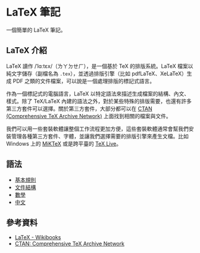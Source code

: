 # LaTeX 筆記
一個簡單的 LaTeX 筆記。

## LaTeX 介紹
LaTeX 讀作 /ˈlɑːtɛx/（ㄌㄚㄉㄝㄏ），是一個基於 TeX 的排版系統。LaTeX 檔案以純文字儲存（副檔名為 `.tex`），並透過排版引擎（比如 pdfLaTeX、XeLaTeX）生成 PDF 之類的文件檔案，可以說是一個處理排版的標記式語言。

作為一個標記式的電腦語言，LaTeX 以特定語法來描述生成檔案的結構、內文、樣式。除了 TeX/LaTeX 內建的語法之外，對於某些特殊的排版需要，也還有許多第三方套件可以選擇。關於第三方套件，大部分都可以在 [CTAN (Comprehensive TeX Archive Network)](https://www.ctan.org) 上面找到相關的檔案與文件。

我們可以用一些套裝軟體讓整個工作流程更加方便，這些套裝軟體通常會幫我們安裝管理各種第三方套件、字體，並讓我們選擇需要的排版引擎來產生文檔。比如 Windows 上的 [MiKTeX](https://miktex.org) 或是跨平臺的 [TeX Live](https://www.tug.org/texlive/)。

## 語法
- [基本規則](basics.md)
- [文件結構](document_structure.md)
- [數學](math/math.md)
- [中文](CJK.md)

## 參考資料
- [LaTeX - Wikibooks](https://en.wikibooks.org/wiki/LaTeX)
- [CTAN: Comprehensive TeX Archive Network](https://www.ctan.org)

